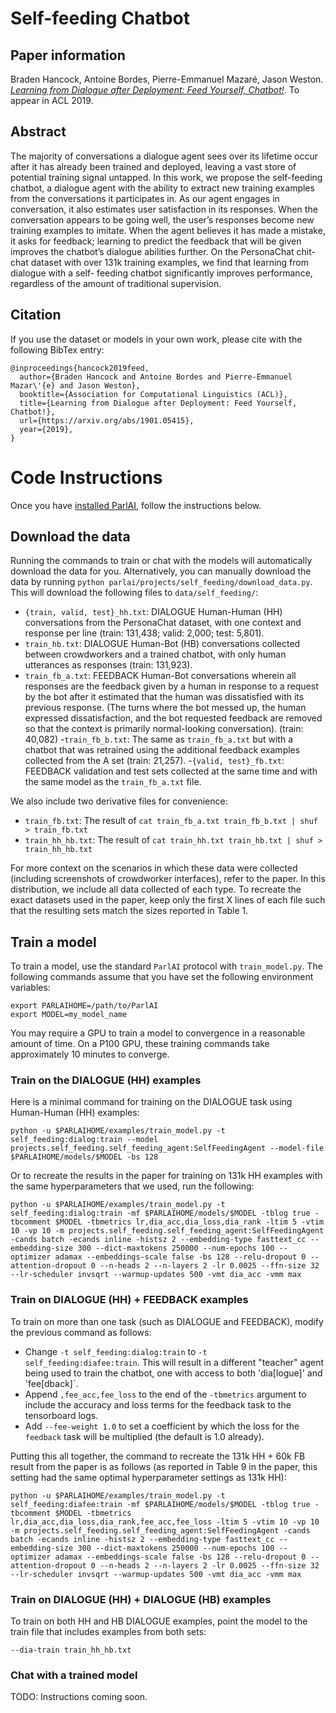 # Self-feeding Chatbot

## Paper information
Braden Hancock, Antoine Bordes, Pierre-Emmanuel Mazaré, Jason Weston.
_[Learning from Dialogue after Deployment: Feed Yourself, Chatbot!](https://arxiv.org/abs/1901.05415)_.
To appear in ACL 2019.


## Abstract

The majority of conversations a dialogue agent sees over its lifetime occur after it has already been trained and deployed, leaving a vast store of potential training signal untapped. 
In this work, we propose the self-feeding chatbot, a dialogue agent with the ability to extract new training examples from the conversations it participates in. As our agent engages in conversation, it also estimates user satisfaction in its responses. 
When the conversation appears to be going well, the user’s responses become new training examples to imitate. 
When the agent believes it has made a mistake, it asks for feedback; learning to predict the feedback that will be given improves the chatbot’s dialogue abilities further. 
On the PersonaChat chit-chat dataset with over 131k training examples, we find that learning from dialogue with a self- feeding chatbot significantly improves performance, regardless of the amount of traditional supervision.

## Citation

If you use the dataset or models in your own work, please cite with the
following BibTex entry:

    @inproceedings{hancock2019feed,
      author={Braden Hancock and Antoine Bordes and Pierre-Emmanuel Mazar\'{e} and Jason Weston},
      booktitle={Association for Computational Linguistics (ACL)},
      title={Learning from Dialogue after Deployment: Feed Yourself, Chatbot!},
      url={https://arxiv.org/abs/1901.05415},
      year={2019},
    }

# Code Instructions

Once you have [installed ParlAI](https://github.com/facebookresearch/ParlAI/#installing-parlai), follow the instructions below.

## Download the data

Running the commands to train or chat with the models will automatically download the data for you. 
Alternatively, you can manually download the data by running `python parlai/projects/self_feeding/download_data.py`. This will download the following files to `data/self_feeding/`:

- `{train, valid, test}_hh.txt`: DIALOGUE Human-Human (HH) conversations from the PersonaChat dataset, with one context and response per line (train: 131,438; valid: 2,000; test: 5,801).
- `train_hb.txt`: DIALOGUE Human-Bot (HB) conversations collected between crowdworkers and a trained chatbot, with only human utterances as responses (train: 131,923).
- `train_fb_a.txt`: FEEDBACK Human-Bot conversations wherein all responses are the feedback given by a human in response to a request by the bot after it estimated that the human was dissatisfied with its previous response. (The turns where the bot messed up, the human expressed dissatisfaction, and the bot requested feedback are removed so that the context is primarily normal-looking conversation). (train: 40,082)
-`train_fb_b.txt`: The same as `train_fb_a.txt` but with a chatbot that was retrained using the additional feedback examples collected from the A set (train: 21,257).
-`{valid, test}_fb.txt`: FEEDBACK validation and test sets collected at the same time and with the same model as the `train_fb_a.txt` file.

We also include two derivative files for convenience:
- `train_fb.txt`: The result of `cat train_fb_a.txt train_fb_b.txt | shuf > train_fb.txt`
- `train_hh_hb.txt`: The result of `cat train_hh.txt train_hb.txt | shuf > train_hh_hb.txt`

For more context on the scenarios in which these data were collected (including screenshots of crowdworker interfaces), refer to the paper. 
In this distribution, we include all data collected of each type.
To recreate the exact datasets used in the paper, keep only the first X lines of each file such that the resulting sets match the sizes reported in Table 1.


## Train a model
To train a model, use the standard `ParlAI` protocol with `train_model.py`. 
The following commands assume that you have set the following environment variables:
```
export PARLAIHOME=/path/to/ParlAI
export MODEL=my_model_name
```
You may require a GPU to train a model to convergence in a reasonable amount of time.
On a P100 GPU, these training commands take approximately 10 minutes to converge.

### Train on the DIALOGUE (HH) examples
Here is a minimal command for training on the DIALOGUE task using Human-Human (HH) examples:
```
python -u $PARLAIHOME/examples/train_model.py -t self_feeding:dialog:train --model projects.self_feeding.self_feeding_agent:SelfFeedingAgent --model-file $PARLAIHOME/models/$MODEL -bs 128
```

Or to recreate the results in the paper for training on 131k HH examples with the same hyperparameters that we used, run the following:
```
python -u $PARLAIHOME/examples/train_model.py -t self_feeding:dialog:train -mf $PARLAIHOME/models/$MODEL -tblog true -tbcomment $MODEL -tbmetrics lr,dia_acc,dia_loss,dia_rank -ltim 5 -vtim 10 -vp 10 -m projects.self_feeding.self_feeding_agent:SelfFeedingAgent -cands batch -ecands inline -histsz 2 --embedding-type fasttext_cc --embedding-size 300 --dict-maxtokens 250000 --num-epochs 100 --optimizer adamax --embeddings-scale false -bs 128 --relu-dropout 0 --attention-dropout 0 --n-heads 2 --n-layers 2 -lr 0.0025 --ffn-size 32 --lr-scheduler invsqrt --warmup-updates 500 -vmt dia_acc -vmm max
```

### Train on DIALOGUE (HH) + FEEDBACK examples
To train on more than one task (such as DIALOGUE and FEEDBACK), modify the previous command as follows:
- Change `-t self_feeding:dialog:train` to `-t self_feeding:diafee:train`. This will result in a different "teacher" agent being used to train the chatbot, one with access to both 'dia\[logue\]' and 'fee\[dback\]`.
- Append `,fee_acc,fee_loss` to the end of the `-tbmetrics` argument to include the accuracy and loss terms for the feedback task to the tensorboard logs.
- Add `--fee-weight 1.0` to set a coefficient by which the loss for the `feedback` task will be multiplied (the default is 1.0 already).

Putting this all together, the command to recreate the 131k HH + 60k FB result from the paper is as follows (as reported in Table 9 in the paper, this setting had the same optimal hyperparameter settings as 131k HH):
```
python -u $PARLAIHOME/examples/train_model.py -t self_feeding:diafee:train -mf $PARLAIHOME/models/$MODEL -tblog true -tbcomment $MODEL -tbmetrics lr,dia_acc,dia_loss,dia_rank,fee_acc,fee_loss -ltim 5 -vtim 10 -vp 10 -m projects.self_feeding.self_feeding_agent:SelfFeedingAgent -cands batch -ecands inline -histsz 2 --embedding-type fasttext_cc --embedding-size 300 --dict-maxtokens 250000 --num-epochs 100 --optimizer adamax --embeddings-scale false -bs 128 --relu-dropout 0 --attention-dropout 0 --n-heads 2 --n-layers 2 -lr 0.0025 --ffn-size 32 --lr-scheduler invsqrt --warmup-updates 500 -vmt dia_acc -vmm max
```

### Train on DIALOGUE (HH) + DIALOGUE (HB) examples
To train on both HH and HB DIALOGUE examples, point the model to the train file that includes examples from both sets:
```
--dia-train train_hh_hb.txt
```

### Chat with a trained model
TODO: Instructions coming soon.
